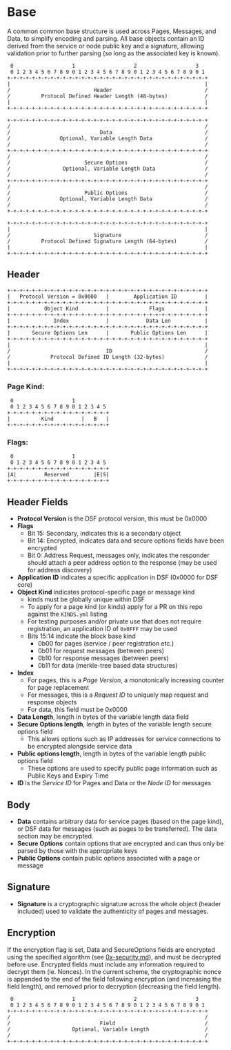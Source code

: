 # Base

A common common base structure is used across Pages, Messages, and Data, to simplify encoding and parsing. All base objects contain an ID derived from the service or node public key and a signature, allowing validation prior to further parsing (so long as the associated key is known).

```text
 0                   1                   2                   3
 0 1 2 3 4 5 6 7 8 9 0 1 2 3 4 5 6 7 8 9 0 1 2 3 4 5 6 7 8 9 0 1
+-+-+-+-+-+-+-+-+-+-+-+-+-+-+-+-+-+-+-+-+-+-+-+-+-+-+-+-+-+-+-+-+
|                                                               |
/                           Header                              /
/          Protocol Defined Header Length (48-bytes)            /
|                                                               |
+-+-+-+-+-+-+-+-+-+-+-+-+-+-+-+-+-+-+-+-+-+-+-+-+-+-+-+-+-+-+-+-+

+-+-+-+-+-+-+-+-+-+-+-+-+-+-+-+-+-+-+-+-+-+-+-+-+-+-+-+-+-+-+-+-+
/                                                               /
/                             Data                              /
/                Optional, Variable Length Data                 /
/                                                               /
+-+-+-+-+-+-+-+-+-+-+-+-+-+-+-+-+-+-+-+-+-+-+-+-+-+-+-+-+-+-+-+-+
/                                                               /
/                        Secure Options                         /
/                 Optional, Variable Length Data                /
/                                                               /
+-+-+-+-+-+-+-+-+-+-+-+-+-+-+-+-+-+-+-+-+-+-+-+-+-+-+-+-+-+-+-+-+
/                                                               /
/                        Public Options                         /
/                Optional, Variable Length Data                 /
/                                                               /
+-+-+-+-+-+-+-+-+-+-+-+-+-+-+-+-+-+-+-+-+-+-+-+-+-+-+-+-+-+-+-+-+

+-+-+-+-+-+-+-+-+-+-+-+-+-+-+-+-+-+-+-+-+-+-+-+-+-+-+-+-+-+-+-+-+
|                                                               |
/                           Signature                           /
/          Protocol Defined Signature Length (64-bytes)         /
|                                                               |
+-+-+-+-+-+-+-+-+-+-+-+-+-+-+-+-+-+-+-+-+-+-+-+-+-+-+-+-+-+-+-+-+
```

## Header

```
+-+-+-+-+-+-+-+-+-+-+-+-+-+-+-+-+-+-+-+-+-+-+-+-+-+-+-+-+-+-+-+-+
|   Protocol Version = 0x0000   |        Application ID         |  
+-+-+-+-+-+-+-+-+-+-+-+-+-+-+-+-+-+-+-+-+-+-+-+-+-+-+-+-+-+-+-+-+
|           Object Kind         |             Flags             |         
+-+-+-+-+-+-+-+-+-+-+-+-+-+-+-+-+-+-+-+-+-+-+-+-+-+-+-+-+-+-+-+-+
|              Index            |            Data Len           |
+-+-+-+-+-+-+-+-+-+-+-+-+-+-+-+-+-+-+-+-+-+-+-+-+-+-+-+-+-+-+-+-+
|       Secure Options Len      |       Public Options Len      |
+-+-+-+-+-+-+-+-+-+-+-+-+-+-+-+-+-+-+-+-+-+-+-+-+-+-+-+-+-+-+-+-+
|                                                               |
/                               ID                              /
/             Protocol Defined ID Length (32-bytes)             /
|                                                               |
+-+-+-+-+-+-+-+-+-+-+-+-+-+-+-+-+-+-+-+-+-+-+-+-+-+-+-+-+-+-+-+-+
```

### Page Kind:

```text
 0                   1           
 0 1 2 3 4 5 6 7 8 9 0 1 2 3 4 5 
+-+-+-+-+-+-+-+-+-+-+-+-+-+-+-+-+
|          Kind         |   B   |       
+-+-+-+-+-+-+-+-+-+-+-+-+-+-+-+-+
```

### Flags:

```text
 0                   1           
 0 1 2 3 4 5 6 7 8 9 0 1 2 3 4 5 
+-+-+-+-+-+-+-+-+-+-+-+-+-+-+-+-+
|A|         Reserved        |E|S|        
+-+-+-+-+-+-+-+-+-+-+-+-+-+-+-+-+
```

## Header Fields
* **Protocol Version** is the DSF protocol version, this must be 0x0000
* **Flags**
  * Bit 15: Secondary, indicates this is a secondary object
  * Bit 14: Encrypted, indicates data and secure options fields have been encrypted
  * Bit 0: Address Request, messages only, indicates the responder should attach a peer address option to the response \(may be used for address discovery\)
* **Application ID** indicates a specific application in DSF (0x0000 for DSF core)
* **Object Kind** indicates protocol-specific page or message kind
  * kinds must be globally unique within DSF
  * To apply for a page kind \(or kinds\) apply for a PR on this repo against the `KINDS.yml` listing
  * For testing purposes and/or private use that does not require registration, an application ID of  `0x0FFF` may be used
  * Bits 15:14 indicate the block base kind
    * 0b00 for pages \(service / peer registration etc.\)
    * 0b01 for request messages \(between peers\)
    * 0b10 for response messages \(between peers\)
    * 0b11 for data \(merkle-tree based data structures\)
* **Index**
  * For pages, this is a *Page Version*, a monotonically increasing counter for page replacement
  * For messages, this is a *Request ID* to uniquely map request and response objects
  * For data, this field must be 0x0000
* **Data Length**, length in bytes of the variable length data field
* **Secure Options length**, length in bytes of the variable length secure options field
  * This allows options such as IP addresses for service connections to be encrypted alongside service data
* **Public options length**, length in bytes of the variable length public options field
  * These options are used to specify public page information such as Public Keys and Expiry Time
* **ID** is the *Service ID* for Pages and Data or the *Node ID* for messages

## Body

* **Data** contains arbitrary data for service pages \(based on the page kind\), or DSF data for messages \(such as pages to be transferred\). The data section may be encrypted.
* **Secure Options** contain options that are encrypted and can thus only be parsed by those with the appropriate keys
* **Public Options** contain public options associated with a page or message

## Signature

* **Signature** is a cryptographic signature across the whole object \(header included\) used to validate the authenticity of pages and messages.

## Encryption

If the encryption flag is set, Data and SecureOptions fields are encrypted using the specified algorithm \(see [0x-security.md](https://github.com/ryankurte/dsf-proto/tree/master/0x-security.md)\), and must be decrypted before use. Encrypted fields must include any information required to decrypt them \(ie. Nonces\). In the current scheme, the cryptographic nonce is appended to the end of the field following encryption \(and increasing the field length\), and removed prior to decryption \(decreasing the field length\).

```text
 0                   1                   2                   3
 0 1 2 3 4 5 6 7 8 9 0 1 2 3 4 5 6 7 8 9 0 1 2 3 4 5 6 7 8 9 0 1
+-+-+-+-+-+-+-+-+-+-+-+-+-+-+-+-+-+-+-+-+-+-+-+-+-+-+-+-+-+-+-+-+
/                                                               /
/                             Field                             /
/                    Optional, Variable Length                  /
/                                                               /
+-+-+-+-+-+-+-+-+-+-+-+-+-+-+-+-+-+-+-+-+-+-+-+-+-+-+-+-+-+-+-+-+
```
